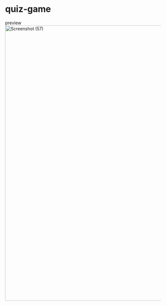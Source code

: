 # quiz-game
preview
<img width="1889" height="891" alt="Screenshot (57)" src="https://github.com/user-attachments/assets/eaf88099-417b-4836-b562-78d56ac101d1" />
